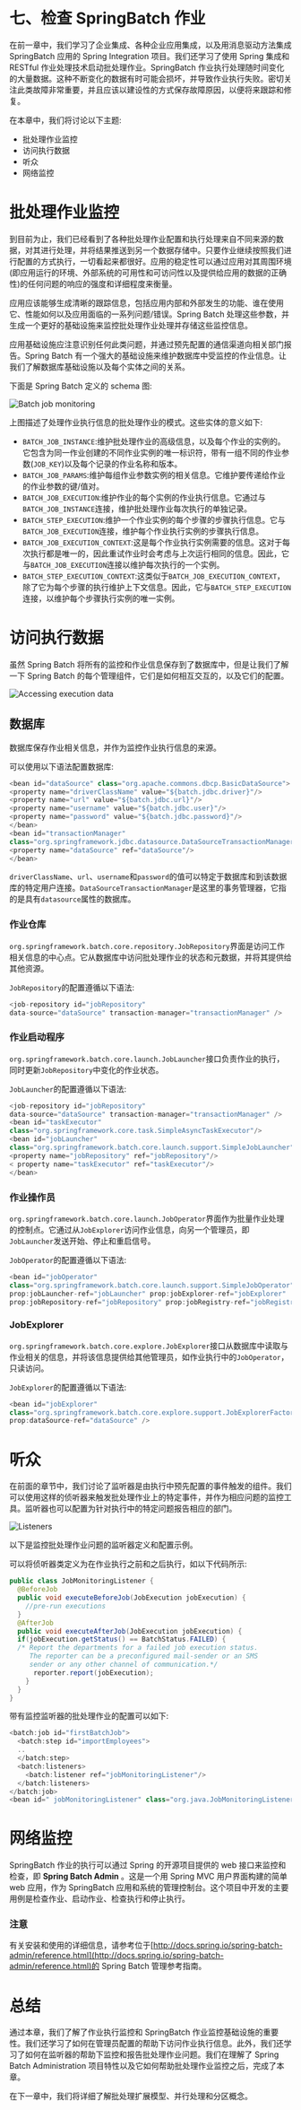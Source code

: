 # 七、检查 SpringBatch 作业

在前一章中，我们学习了企业集成、各种企业应用集成，以及用消息驱动方法集成 SpringBatch 应用的 Spring Integration 项目。我们还学习了使用 Spring 集成和 RESTful 作业处理技术启动批处理作业。SpringBatch 作业执行处理随时间变化的大量数据。这种不断变化的数据有时可能会损坏，并导致作业执行失败。密切关注此类故障非常重要，并且应该以建设性的方式保存故障原因，以便将来跟踪和修复。

在本章中，我们将讨论以下主题:

*   批处理作业监控
*   访问执行数据
*   听众
*   网络监控

# 批处理作业监控

到目前为止，我们已经看到了各种批处理作业配置和执行处理来自不同来源的数据，对其进行处理，并将结果推送到另一个数据存储中。只要作业继续按照我们进行配置的方式执行，一切看起来都很好。应用的稳定性可以通过应用对其周围环境(即应用运行的环境、外部系统的可用性和可访问性以及提供给应用的数据的正确性)的任何问题的响应的强度和详细程度来衡量。

应用应该能够生成清晰的跟踪信息，包括应用内部和外部发生的功能、谁在使用它、性能如何以及应用面临的一系列问题/错误。Spring Batch 处理这些参数，并生成一个更好的基础设施来监控批处理作业处理并存储这些监控信息。

应用基础设施应注意识别任何此类问题，并通过预先配置的通信渠道向相关部门报告。Spring Batch 有一个强大的基础设施来维护数据库中受监控的作业信息。让我们了解数据库基础设施以及每个实体之间的关系。

下面是 Spring Batch 定义的 schema 图:

![Batch job monitoring](graphics/3372OS_07_01.jpg)

上图描述了处理作业执行信息的批处理作业的模式。这些实体的意义如下:

*   `BATCH_JOB_INSTANCE`:维护批处理作业的高级信息，以及每个作业的实例的。它包含为同一作业创建的不同作业实例的唯一标识符，带有一组不同的作业参数(`JOB_KEY`)以及每个记录的作业名称和版本。
*   `BATCH_JOB_PARAMS`:维护每组作业参数实例的相关信息。它维护要传递给作业的作业参数的键/值对。
*   `BATCH_JOB_EXECUTION`:维护作业的每个实例的作业执行信息。它通过与`BATCH_JOB_INSTANCE`连接，维护批处理作业每次执行的单独记录。
*   `BATCH_STEP_EXECUTION`:维护一个作业实例的每个步骤的步骤执行信息。它与`BATCH_JOB_EXECUTION`连接，维护每个作业执行实例的步骤执行信息。
*   `BATCH_JOB_EXECUTION_CONTEXT`:这是每个作业执行实例需要的信息。这对于每次执行都是唯一的，因此重试作业时会考虑与上次运行相同的信息。因此，它与`BATCH_JOB_EXECUTION`连接以维护每次执行的一个实例。
*   `BATCH_STEP_EXECUTION_CONTEXT`:这类似于`BATCH_JOB_EXECUTION_CONTEXT`，除了它为每个步骤的执行维护上下文信息。因此，它与`BATCH_STEP_EXECUTION`连接，以维护每个步骤执行实例的唯一实例。

# 访问执行数据

虽然 Spring Batch 将所有的监控和作业信息保存到了数据库中，但是让我们了解一下 Spring Batch 的每个管理组件，它们是如何相互交互的，以及它们的配置。

![Accessing execution data](graphics/3372OS_07_02.jpg)

## 数据库

数据库保存作业相关信息，并作为监控作业执行信息的来源。

可以使用以下语法配置数据库:

```java
<bean id="dataSource" class="org.apache.commons.dbcp.BasicDataSource"> 
<property name="driverClassName" value="${batch.jdbc.driver}"/> 
<property name="url" value="${batch.jdbc.url}"/> 
<property name="username" value="${batch.jdbc.user}"/> 
<property name="password" value="${batch.jdbc.password}"/> 
</bean>
<bean id="transactionManager" 
class="org.springframework.jdbc.datasource.DataSourceTransactionManager" lazy-init="true"> 
<property name="dataSource" ref="dataSource"/> 
</bean>
```

`driverClassName`、`url`、`username`和`password`的值可以特定于数据库和到该数据库的特定用户连接。`DataSourceTransactionManager`是这里的事务管理器，它指的是具有`datasource`属性的数据库。

### 作业仓库

`org.springframework.batch.core.repository.JobRepository`界面是访问工作相关信息的中心点。它从数据库中访问批处理作业的状态和元数据，并将其提供给其他资源。

`JobRepository`的配置遵循以下语法:

```java
<job-repository id="jobRepository" 
data-source="dataSource" transaction-manager="transactionManager" />
```

### 作业启动程序

`org.springframework.batch.core.launch.JobLauncher`接口负责作业的执行，同时更新`JobRepository`中变化的作业状态。

`JobLauncher`的配置遵循以下语法:

```java
<job-repository id="jobRepository" 
data-source="dataSource" transaction-manager="transactionManager" />
<bean id="taskExecutor" 
class="org.springframework.core.task.SimpleAsyncTaskExecutor"/>
<bean id="jobLauncher" 
class="org.springframework.batch.core.launch.support.SimpleJobLauncher"> 
<property name="jobRepository" ref="jobRepository"/> 
< property name="taskExecutor" ref="taskExecutor"/> 
</bean>
```

### 作业操作员

`org.springframework.batch.core.launch.JobOperator`界面作为批量作业处理的控制点。它通过从`JobExplorer`访问作业信息，向另一个管理员，即`JobLauncher`发送开始、停止和重启信号。

`JobOperator`的配置遵循以下语法:

```java
<bean id="jobOperator" 
class="org.springframework.batch.core.launch.support.SimpleJobOperator" 
prop:jobLauncher-ref="jobLauncher" prop:jobExplorer-ref="jobExplorer" 
prop:jobRepository-ref="jobRepository" prop:jobRegistry-ref="jobRegistry" />
```

### JobExplorer

`org.springframework.batch.core.explore.JobExplorer`接口从数据库中读取与作业相关的信息，并将该信息提供给其他管理员，如作业执行中的`JobOperator`，只读访问。

`JobExplorer`的配置遵循以下语法:

```java
<bean id="jobExplorer" 
class="org.springframework.batch.core.explore.support.JobExplorerFactoryBean" 
prop:dataSource-ref="dataSource" />
```

# 听众

在前面的章节中，我们讨论了监听器是由执行中预先配置的事件触发的组件。我们可以使用这样的侦听器来触发批处理作业上的特定事件，并作为相应问题的监控工具。监听器也可以配置为针对执行中的特定问题报告相应的部门。

![Listeners](graphics/3372OS_07_03.jpg)

以下是监控批处理作业问题的监听器定义和配置示例。

可以将侦听器类定义为在作业执行之前和之后执行，如以下代码所示:

```java
public class JobMonitoringListener {
  @BeforeJob
  public void executeBeforeJob(JobExecution jobExecution) {
    //pre-run executions
  }
  @AfterJob
  public void executeAfterJob(JobExecution jobExecution) {
  if(jobExecution.getStatus() == BatchStatus.FAILED) { 
  /* Report the departments for a failed job execution status.
     The reporter can be a preconfigured mail-sender or an SMS
     sender or any other channel of communication.*/
      reporter.report(jobExecution);
    }
  }
}
```

带有监控监听器的批处理作业的配置可以如下:

```java
<batch:job id="firstBatchJob">
  <batch:step id="importEmployees">
  ..
  </batch:step>
  <batch:listeners>
    <batch:listener ref="jobMonitoringListener"/> 
  </batch:listeners>
</batch:job>
<bean id=" jobMonitoringListener" class="org.java.JobMonitoringListener"/>
```

# 网络监控

SpringBatch 作业的执行可以通过 Spring 的开源项目提供的 web 接口来监控和检查，即 **Spring Batch Admin** 。这是一个用 Spring MVC 用户界面构建的简单 web 应用，作为 SpringBatch 应用和系统的管理控制台。这个项目中开发的主要用例是检查作业、启动作业、检查执行和停止执行。

### 注意

有关安装和使用的详细信息，请参考位于[http://docs.spring.io/spring-batch-admin/reference.html](http://docs.spring.io/spring-batch-admin/reference.html)的 Spring Batch 管理参考指南。

# 总结

通过本章，我们了解了作业执行监控和 SpringBatch 作业监控基础设施的重要性。我们还学习了如何在管理员配置的帮助下访问作业执行信息。此外，我们还学习了如何在监听器的帮助下监控和报告批处理作业问题。我们在理解了 Spring Batch Administration 项目特性以及它如何帮助批处理作业监控之后，完成了本章。

在下一章中，我们将详细了解批处理扩展模型、并行处理和分区概念。